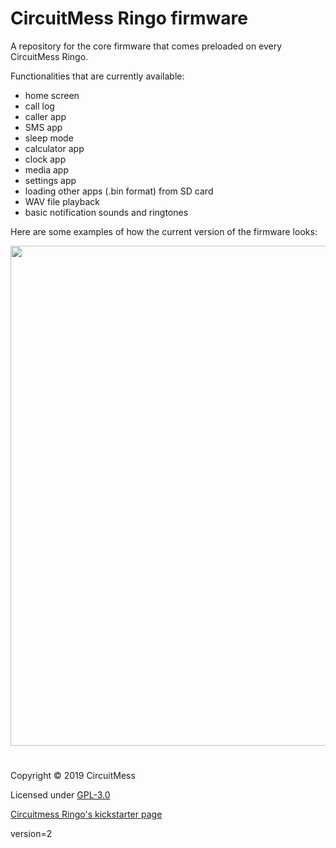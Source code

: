 

# CircuitMess Ringo firmware 

A repository for the core firmware that comes preloaded on every CircuitMess Ringo.

Functionalities that are currently available:
- home screen
- call log
- caller app
- SMS app
- sleep mode
- calculator app
- clock app
- media app
- settings app
- loading other apps (.bin format) from SD card
- WAV file playback
- basic notification sounds and ringtones

Here are some examples of how the current version of the firmware looks:

<img src="https://ksr-ugc.imgix.net/assets/022/808/920/4c4e951c076667d2ac736927027329ca_original.png?ixlib=rb-2.1.0&w=680&fit=max&v=1538921014&auto=format&gif-q=50&lossless=true&s=01b1ce0421eda35bf8dfd0eeb14e48c6" width="800"/>

#

Copyright © 2019 CircuitMess

Licensed under [GPL-3.0](https://www.gnu.org/licenses/gpl-3.0.html)

[Circuitmess Ringo's kickstarter page](https://www.kickstarter.com/projects/albertgajsak/makerphone-an-educational-diy-mobile-phone/updates)


version=2

